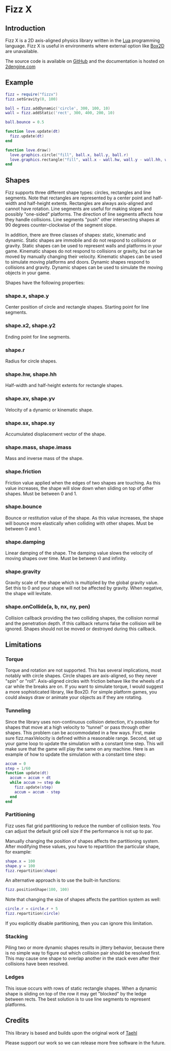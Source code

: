 # Fizz X 

## Introduction
Fizz X is a 2D axis-aligned physics library written in the [Lua](https://lua.org) programming language.
Fizz X is useful in environments where external option like [Box2D](https://box2d.org) are unavailable.

The source code is available on [GitHub](https://github.com/2dengine/fizzx) and the documentation is hosted on [2dengine.com](https://2dengine.com/doc/fizzx.html)


## Example
```Lua
fizz = require("fizzx")
fizz.setGravity(0, 100)

ball = fizz.addDynamic('circle', 300, 100, 10)
wall = fizz.addStatic('rect', 300, 400, 200, 10)

ball.bounce = 0.5

function love.update(dt)
  fizz.update(dt)
end

function love.draw()
  love.graphics.circle("fill", ball.x, ball.y, ball.r)
  love.graphics.rectangle("fill", wall.x - wall.hw, wall.y - wall.hh, wall.hw*2, wall.hh*2)
end
```

## Shapes
Fizz supports three different shape types: circles, rectangles and line segments.
Note that rectangles are represented by a center point and half-width and half-height extents.
Rectangles are always axis-aligned and cannot have rotation.
Line segments are useful for making slopes and possibly "one-sided" platforms.
The direction of line segments affects how they handle collisions.
Line segments "push" other intersecting shapes at 90 degrees counter-clockwise of the segment slope.

In addition, there are three classes of shapes: static, kinematic and dynamic.
Static shapes are immobile and do not respond to collisions or gravity.
Static shapes can be used to represent walls and platforms in your game.
Kinematic shapes do not respond to collisions or gravity, but can be moved by manually changing their velocity.
Kinematic shapes can be used to simulate moving platforms and doors.
Dynamic shapes respond to collisions and gravity.
Dynamic shapes can be used to simulate the moving objects in your game.

Shapes have the following properties:

### shape.x, shape.y
Center position of circle and rectangle shapes.
Starting point for line segments.

### shape.x2, shape.y2
Ending point for line segments.

### shape.r
Radius for circle shapes.

### shape.hw, shape.hh
Half-width and half-height extents for rectangle shapes.

### shape.xv, shape.yv
Velocity of a dynamic or kinematic shape.

### shape.sx, shape.sy
Accumulated displacement vector of the shape.

### shape.mass, shape.imass
Mass and inverse mass of the shape.

### shape.friction
Friction value applied when the edges of two shapes are touching.
As this value increases, the shape will slow down when sliding on top of other shapes.
Must be between 0 and 1.

### shape.bounce
Bounce or restitution value of the shape.
As this value increases, the shape will bounce more elastically when colliding with other shapes.
Must be between 0 and 1.

### shape.damping
Linear damping of the shape.
The damping value slows the velocity of moving shapes over time.
Must be between 0 and infinity.

### shape.gravity
Gravity scale of the shape which is multiplied by the global gravity value.
Set this to 0 and your shape will not be affected by gravity.
When negative, the shape will levitate.

### shape.onCollide(a, b, nx, ny, pen)
Collision callback providing the two colliding shapes, the collision normal and the penetration depth.
If this callback returns false the collision will be ignored.
Shapes should not be moved or destroyed during this callback.


## Limitations
### Torque
Torque and rotation are not supported.
This has several implications, most notably with circle shapes.
Circle shapes are axis-aligned, so they never "spin" or "roll".
Axis-aligned circles with friction behave like the wheels of a car while the breaks are on.
If you want to simulate torque, I would suggest a more sophisticated library, like Box2D.
For simple platform games, you could always draw or animate your objects as if they are rotating.

### Tunneling
Since the library uses non-continuous collision detection, it's possible for shapes that move at a high velocity to "tunnel" or pass through other shapes.
This problem can be accommodated in a few ways.
First, make sure fizz.maxVelocity is defined within a reasonable range.
Second, set up your game loop to update the simulation with a constant time step.
This will make sure that the game will play the same on any machine.
Here is an example of how to update the simulation with a constant time step:
```Lua
accum = 0
step = 1/60
function update(dt)
  accum = accum + dt
  while accum >= step do
    fizz.update(step)
    accum = accum - step
  end
end
```

### Partitioning
Fizz uses flat grid partitioning to reduce the number of collision tests.
You can adjust the default grid cell size if the performance is not up to par.

Manually changing the position of shapes affects the partitioning system.
After modifying these values, you have to repartition the particular shape, for example:
```Lua
shape.x = 100
shape.y = 100
fizz.repartition(shape)
```
An alternative approach is to use the built-in functions:
```Lua
fizz.positionShape(100, 100)
```
Note that changing the size of shapes affects the partition system as well:
```Lua
circle.r = circle.r + 5
fizz.repartition(circle)
```
If you explicitly disable partitioning, then you can ignore this limitation.

### Stacking
Piling two or more dynamic shapes results in jittery behavior, because there is no simple way to figure out which collision pair should be resolved first.
This may cause one shape to overlap another in the stack even after their collisions have been resolved.

### Ledges
This issue occurs with rows of static rectangle shapes.
When a dynamic shape is sliding on top of the row it may get "blocked" by the ledge between rects.
The best solution is to use line segments to represent platforms.

## Credits
This library is based and builds upon the original work of [Taehl](https://github.com/Taehl)

Please support our work so we can release more free software in the future.